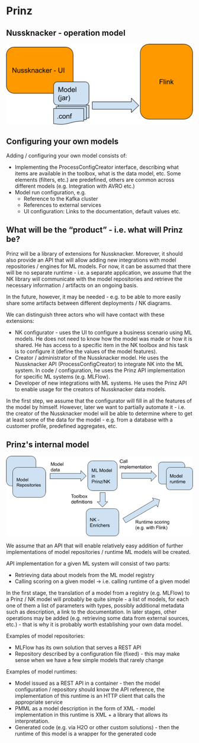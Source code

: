 # Prinz

## Nussknacker - operation model

![nussknacker_operation_model](./imgs/nussknacker_operation_model.png)

## Configuring your own models
Adding / configuring your own model consists of:
* Implementing the ProcessConfigCreator interface, describing what items are available in the toolbox, what is the data model, 
etc. Some elements (filters, etc.) are predefined, others are common across different models (e.g. Integration with AVRO etc.)
* Model run configuration, e.g.
    * Reference to the Kafka cluster
    * References to external services
    * UI configuration: Links to the documentation, default values etc.

## What will be the “product” - i.e. what will Prinz be?

Prinz will be a library of extensions for Nussknacker. Moreover, it should also provide an API that will allow adding new 
integrations with model repositories / engines for ML models.
For now, it can be assumed that there will be no separate runtime - i.e. a separate application, we assume that the NK 
 library will communicate with the model repositories and retrieve the necessary information / artifacts on an ongoing basis.

In the future, however, it may be needed - e.g. to be able to more easily share some artifacts between different deployments / 
NK diagrams.

We can distinguish three actors who will have contact with these extensions:
* NK configurator - uses the UI to configure a business scenario using ML models. He does not need to know how the model 
was made or how it is shared. He has access to a specific item in the NK toolbox and his task is to configure it (define 
the values of the model features).
* Creator / administrator of the Nussknacker model. He uses the Nussknacker API (ProcessConfigCreator) to integrate NK into
 the ML system. In code / configuration, he uses the Prinz API implementation for specific ML systems (e.g. MLFlow).
* Developer of new integrations with ML systems. He uses the Prinz API to enable usage for the creators of Nussknacker data 
models.

In the first step, we assume that the configurator will fill in all the features of the model by himself. However, later 
we want to partially automate it - i.e. the creator of the Nussknacker model will be able to determine where to get at least 
some of the data for the model - e.g. from a database with a customer profile, predefined aggregates, etc. 

## Prinz's internal model

![prinz_internal_model](./imgs/prinz_internal_model.png)

We assume that an API that will enable relatively easy addition of further implementations of model repositories / runtime 
ML models will be created.

API implementation for a given ML system will consist of two parts:
* Retrieving data about models from the ML model registry
* Calling scoring on a given model -> i.e. calling runtime of a given model

In the first stage, the translation of a model from a registry (e.g. MLFlow) to a Prinz / NK model will probably be quite 
simple - a list of models, for each one of them a list of parameters with types, possibly additional metadata such as description, 
a link to the documentation. In later stages, other operations may be added (e.g. retrieving some data from external sources, 
etc.) - that is why it is probably worth establishing your own data model. 

Examples of model repositories:
* MLFlow has its own solution that serves a REST API
* Repository described by a configuration file (fixed) - this may make sense when we have a few simple models that rarely change

Examples of model runtimes:
* Model issued as a REST API in a container - then the model configuration / repository should know the API reference, the implementation of this runtime is an HTTP client that calls the appropriate service
* PMML as a model description in the form of XML - model implementation in this runtime is XML + a library that allows its interpretation.
* Generated code (e.g. via H2O or other custom solutions) - then the runtime of this model is a wrapper for the generated code






